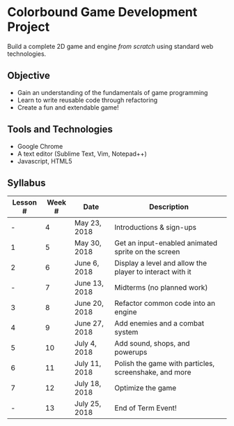 # Colorbound Game Development Project
Build a complete 2D game and engine _from scratch_ using standard web technologies.

## Objective
* Gain an understanding of the fundamentals of game programming
* Learn to write reusable code through refactoring
* Create a fun and extendable game!

## Tools and Technologies
* Google Chrome
* A text editor (Sublime Text, Vim, Notepad++)
* Javascript, HTML5

## Syllabus
| Lesson # | Week # | Date          | Description                                           |
| -------- | ------ | ------------- | ------------------------------------------------------|
| -        | 4      | May 23, 2018  | Introductions & sign-ups                              |
| 1        | 5      | May 30, 2018  | Get an input-enabled animated sprite on the screen |
| 2        | 6      | June 6, 2018  | Display a level and allow the player to interact with it |
| -        | 7      | June 13, 2018 | Midterms (no planned work)                            |
| 3        | 8      | June 20, 2018 | Refactor common code into an engine |
| 4        | 9      | June 27, 2018 | Add enemies and a combat system |
| 5        | 10     | July 4, 2018  | Add sound, shops, and powerups |
| 6        | 11     | July 11, 2018 | Polish the game with particles, screenshake, and more |
| 7        | 12     | July 18, 2018 | Optimize the game |
| -        | 13     | July 25, 2018 | End of Term Event!                             |
